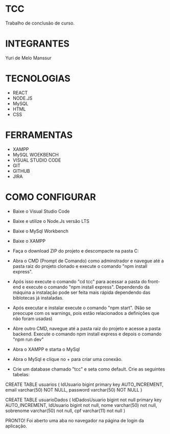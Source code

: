 # TCC
Trabalho de conclusão de curso.

# INTEGRANTES

Yuri de Melo Manssur

# TECNOLOGIAS
- REACT
- NODE.JS
- MySQL
- HTML
- CSS

# FERRAMENTAS
- XAMPP
- MySQL WOEKBENCH
- VISUAL STUDIO CODE
- GIT
- GITHUB
- JIRA

# COMO CONFIGURAR

- Baixe o Visual Studio Code
- Baixe e utilize o Node.Js versão LTS
- Baixe o MySql Workbench
- Baixe o XAMPP
- Faça o download ZIP do projeto e descompacte na pasta C:
- Abra o CMD (Prompt de Comando) como adminstrador e navegue até a pasta raiz do projeto clonado e execute o comando "npm install express".

- Após isso execute o comando "cd tcc" para acessar a pasta do front-end e execute o comando "npm install express". Dependendo da máquina a instalação pode ser feita mais rápida dependendo das biblotecas já instaladas.

- Após executar e instalar execute o comando "npm start". (Não se preocupe com os warnings, pois estão relacionados a definições que não foram usadas)

- Abre outro CMD, navegue até a pasta raiz do projeto e acesse a pasta backend. Execute o comando npm install express e depois o comando "npm run dev"

- Abra o XAMPP e starta o MySql

- Abra o MySql e clique no + para criar uma conexão.

- Crie um database chamado "tcc" e seta como default.
Crie as seguintes tabelas:

CREATE TABLE usuarios ( IdUsuario bigint primary key AUTO_INCREMENT, email varchar(50) NOT NULL, password varchar(50) NOT NULL )

CREATE TABLE usuarioDados ( IdDadosUsuario bigint not null primary key AUTO_INCREMENT, IdUsuario bigint not null, nome varchar(50) not null, sobrenome varchar(50) not null, cpf varchar(11) not null )

PRONTO! Foi aberto uma aba no navegador na página de login da aplicação.
